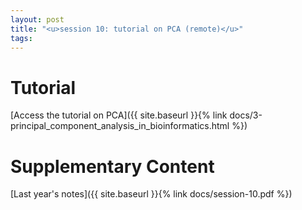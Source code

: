 ```yaml
---
layout: post
title: "<u>session 10: tutorial on PCA (remote)</u>"
tags:
---
```


# Tutorial

[Access the tutorial on PCA]({{ site.baseurl }}{% link docs/3-principal_component_analysis_in_bioinformatics.html %})


# Supplementary Content

[Last year's notes]({{ site.baseurl }}{% link docs/session-10.pdf %})


